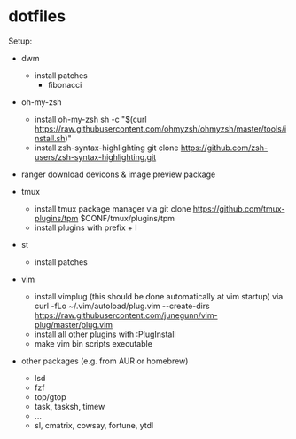 # dotfiles

Setup:
   
* dwm 
    * install patches
        * fibonacci

* oh-my-zsh
    * install oh-my-zsh 
        sh -c "$(curl https://raw.githubusercontent.com/ohmyzsh/ohmyzsh/master/tools/install.sh)"
    * install zsh-syntax-highlighting
        git clone https://github.com/zsh-users/zsh-syntax-highlighting.git
    
* ranger
    download devicons & image preview package

* tmux
    * install tmux package manager via
        git clone https://github.com/tmux-plugins/tpm $CONF/tmux/plugins/tpm
    * install plugins with 
        prefix + I

* st 
    * install patches
    
* vim
    * install vimplug (this should be done automatically at vim startup) via
        curl -fLo ~/.vim/autoload/plug.vim --create-dirs \
        https://raw.githubusercontent.com/junegunn/vim-plug/master/plug.vim
    * install all other plugins with
        :PlugInstall 
    * make vim bin scripts executable

* other packages (e.g. from AUR or homebrew)
    * lsd
    * fzf
    * top/gtop
    * task, tasksh, timew
    * ...
    * sl, cmatrix, cowsay, fortune, ytdl
